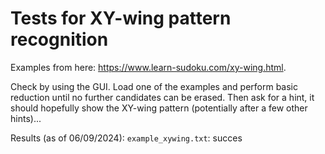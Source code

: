 # Tests for XY-wing pattern recognition

Examples from here: https://www.learn-sudoku.com/xy-wing.html.

Check by using the GUI.
Load one of the examples and perform basic reduction until no further candidates can be erased.
Then ask for a hint, it should hopefully show the XY-wing pattern (potentially after a few other hints)...

Results (as of 06/09/2024):
`example_xywing.txt`: succes
